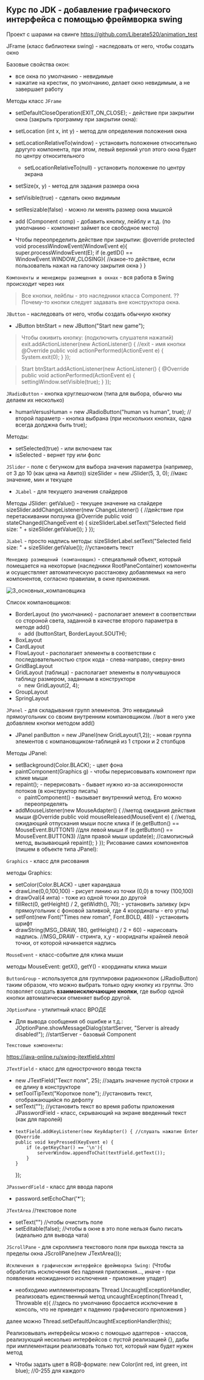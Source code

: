 
## **Курс по JDK - добавление графического интерфейса с помощью фреймворка swing**

Проект с шарами на свинге https://github.com/Liberate520/animation_test

JFrame (класс библиотеки swing) - наследовать от него, чтобы создать окно

Базовые свойства окон:
* все окна по умолчанию - невидимые
* нажатие на крестик, по умолчанию, делает окно невидимым, а не завершает работу

Методы класс `JFrame`

- setDefaultCloseOperation(EXIT_ON_CLOSE); - действие при закрытии окна (закрыть программу при закрытии окна):

- setLocation (int x, int y) - метод для определения положения окна

- setLocationRelativeTo(window) - установить положение относительно другуго компонента, при этом, левый верхний угол этого окна будет по центру относительного
  - setLocationRelativeTo(null) - установить положение по центру экрана

- setSize(x, y) - метод для задания размера окна

- setVisible(true) - сделать окно видимым

- setResizable(false) - можно ли менять размер окна мышкой

- add (Component comp) - добавить кнопку, лейблу и т.д. (по умолчанию - компонент займет все свободное место)

* Чтобы переопределить действие при закрытии:
@override
protected void processWindowEvent(WindowEvent e){
    super.processWindowEvent(E);
    if (e.getID() == WindowEvent.WINDOW_CLOSING){
        //какое-то действие, если пользователь нажал на галочку закрытия окна
    }
}

`Компоненты и менеджеры размещения в окнах` - вся работа в Swing происходит через них

> Все кнопки, лейблы - это наследники класса Component. ?? Почему-то кнопки следует задавать вне конструктора окна.

`JButton` - наследовать от него, чтобы создать обычную кнопку
  * JButton btnStart = new JButton("Start new game");
  

> Чтобы оживить кнопку: (подключить слушателя нажатий)
        exit.addActionListener(new ActionListener() { //exit - имя кнопки
            @Override
            public void actionPerformed(ActionEvent e) {
                System.exit(0);
            }
        });

> Start
            btnStart.addActionListener(new ActionListener() {
            @Override
            public void actionPerformed(ActionEvent e) {
                settingWindow.setVisible(true);
            }
        });

`JRadioButton` - кнопка  круглешочком (типа для выбора, обычно мы делаем их несколько)
  * humanVersusHuman = new JRadioButton("human vs human", true); //второй параметр - кнопка выбрана (при нескольких кнопках, одна всегда долджна быть true);

Методы:
* setSelected(true) - или включаем так
* isSelected - вернет тру или фолс

`JSlider` - поле с бегунком для выбора значения параметра (например, от 3 до 10 (как цена на Авито)) sizeSlider = new JSlider(5, 3, 0); //макс значение, мин и текущее
  * `JLabel` - для текущего значения слайдеров

Методы JSlider: 
getValue() - текущее значение на слайдере
sizeSlider.addChangeListener(new ChangeListener() { //действие при перетаскивании ползунка
            @Override
            public void stateChanged(ChangeEvent e) {
                sizeSliderLabel.setText("Selected field size: " + sizeSlider.getValue());
            }
        });

`JLabel` - просто надпись
методы: 
sizeSliderLabel.setText("Selected field size: " + sizeSlider.getValue()); //установить текст


`Менеджер размещений (компановщик)` - специальный объект, который помещается на некоторые (наследники RootPaneContainer) компоненты и осуществляет автоматическую расстановку добавляемых на него компонентов, согласно правилам, в окне приложения.

![3_основных_компановщика](linkers.png)

Список компановщиков:
* BorderLayout (по умолчанию) - располагает элемент в соответствии со стороной света, заданной в качестве второго параметра в методе add()
  * add (buttonStart, BorderLayout.SOUTH);
* BoxLayout
* CardLayout
* FlowLayout - располагает элементы в соответствии с последовательностью строк кода - слева-направо, сверху-вниз
* GridBagLayout
* GridLayout (таблица) - располагает элементы в получившуюся таблицу размером, заданным в конструкторе
  * new GridLayout(2, 4);
* GroupLayout
* SpringLayout

`JPanel` - для складывания групп элементов. Это невидимый прямоугольник со своим внутренним компановщиком. //вот в него уже добавляем кнопки методом add()
  * JPanel panButton = new JPanel(new GridLayout(1,2)); - новая группа элементов с компановщиком-таблицей из 1 строки и 2 столбцов

Методы JPanel:
* setBackground(Color.BLACK); - цвет фона
* paintComponent(Graphics g) - чтобы перерисовывать компонент при клике мыши
* repaint(); - перерисовать - бывает нужно из-за ассинхронности потоков (в конструктор писать)
  * paintComponent() - вызывает внутренний метод. Его можно переопределять
* addMouseListener(new MouseAdapter() { //метод ожидания действия мыши
    @Override
    public void mouseReleased(MouseEvent e) { //метод, ожидающий отпускания мыши после клика
        if (e.getButton() == MouseEvent.BUTTON1) //для левой мыши
        if (e.getButton() == MouseEvent.BUTTON3) //для правой мыши
        update(e); //самописный метод, вызывающий repaint();
    }
});
Рисование самих компонентов (пишем в объекте типа JPanel):

`Graphics` - класс для рисования

методы Graphics:
- setColor(Color.BLACK) - цвет карандаша
- drawLine(0,0,100,100) - рисует линию из точки (0,0) в точку (100,100)
- drawOval(4 инта) - тоже из одной точки до другой
- fillRect(0, getHeight() / 2, getWidth(), 70); - установить заливку (крч прямоугольник с фоновой заливкой, где 4 координаты - его углы)
- setFont(new Font("Times new roman", Font.BOLD, 48)) - установить шрифт
- drawString(MSG_DRAW, 180, getHeight() / 2 + 60) - нарисовать надпись. //MSG_DRAW - стринга, x,y - коориднаты крайней левой точки, от которой начинается надпись

`MouseEvent` - класс-событие для клика мыши

методы MouseEvent:
getX(), getY() - координаты клика мыши 

`ButtonGroup` - используется для группировки радиокнопок (JRadioButton) таким образом, что можно выбрать только одну кнопку из группы. Это позволяет создать **взаимоисключающие кнопки**, где выбор одной кнопки автоматически отменяет выбор другой.

`JOptionPane` - утилитный класс ВРОДЕ

* Для вывода сообщения об ошибке и т.д.:
JOptionPane.showMessageDialog(startServer, "Server is already disabled!"); //startServer - базовый Component

`Текстовые компоненты:`

https://java-online.ru/swing-jtextfield.xhtml

`JTextField` - класс для однострочного ввода текста
  * new JTextField("Текст поля", 25); //задать значение пустой строки и ее длину в конструкторе
  * setToolTipText("Короткое поле"); //установить текст, отображающийся по дефолту  
  * setText(""); //установить текст во время работы приложения
JPasswordField - класс, скрывающий на экране введенный текст (как для паролей)
  *     textField.addKeyListener(new KeyAdapter() { //слушать нажатие Enter
        @Override
        public void keyPressed(KeyEvent e) {
            if (e.getKeyChar() == '\n'){
                serverWindow.appendToChat(textField.getText());
            }
        }
    });

`JPasswordField` - класс для ввода пароля
- password.setEchoChar('*');

`JTextArea` //текстовое поле
  * setText("") //чтобы очистить поле
  * setEditable(false); //чтобы в окне в это поле нельзя было писать (идеально для вывода чата)

`JScrollPane` - для скроллинга текстового поля при выхода текста за пределы окна
JScrollPane(new JTextArea());


`Исключения в графическом интерфейсе фреймворка Swing:`
(Чтобы обработать исключения без падения приложения..., иначе - при появлении неожиданного исключения - приложение упадет)
 - необходимо имплементировать Thread.UncaughtExceptionHandler, реализовать единственный метод uncaughtExceptinon(Thread t, Throwable e){
    //здесь по умолчанию бросается исключение в консоль, что не приведет к падению графического приложения
 }

 далее можно Thread.setDefaultUncaughtExceptionHandler(this);

 Реализовывать интерфейсы можно с помощью адаптеров - классов, реализующий несколько интерфейсов с пустой реализацией {}, дабы при имплементации реализовать только тот, который нам будет нужен метод

 * Чтобы задать цвет в RGB-формате:
 new Color(int red, int green, int blue); //0-255 для каждого



